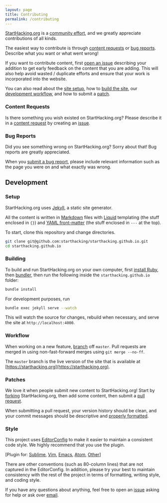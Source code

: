 ```yaml
---
layout: page
title: Contributing
permalink: /contributing
---
```


[StartHacking.org][starthacking] is a [community effort][contributors], and
we greatly appreciate contributions of all kinds.

The easiest way to contribute is through [content
requests](#content-requests) or [bug reports](#bug-reports). Describe what
you want or what went wrong!

If you want to contribute content, first [open an issue][issue] describing
your addition to get early feedback on the content that you are adding.
This will also help avoid wasted / duplicate efforts and ensure that
your work is incorporated into the website.

You can also read about the [site setup](#setup), how to [build the
site](#building), our [development workflow](#development-workflow),
and how to submit a [patch](#patches).

### Content Requests

Is there something you wish existed on StartHacking.org?
Please describe it in a [content request][issue] by creating an
[issue](issue-guide).

### Bug Reports

Did you see something wrong on StartHacking.org? Sorry about that! Bug reports
are greatly appreciated.

When you [submit a bug report][issue], please include relevant information such
as the page you were on and what exactly was wrong.

## Development

### Setup

StartHacking.org uses [Jekyll][jekyll], a static site generator.

All the content is written in [Markdown][markdown] files with [Liquid][liquid]
templating (the stuff enclosed in `{}`) and [YAML front-matter][yaml] (the
stuff enclosed in `---` at the top).

To start, clone this repository and change directories.

```bash
git clone git@github.com:starthacking/starthacking.github.io.git
cd starthacking.github.io
```

### Building

To build and run StartHacking.org on your own computer, first [install
Ruby][ruby], then [bundler][bundler], then run the following inside the
`starthacking.github.io` folder:

```bash
bundle install
```

For development purposes, run

```bash
bundle exec jekyll serve --watch
```

This will watch the source for changes, rebuild when necessary, and serve the
site at `http://localhost:4000`.

### Workflow

When working on a new feature, [branch][help-branch] off `master`. Pull
requests are merged in using non-fast-forward merges using `git merge --no-ff`.

The `master` branch is the live version of the site that is available at
[https://starthacking.org](https://starthacking.org).

### Patches

We love it when people submit new content to StartHacking.org! Start by
[forking][fork] StartHacking.org, then add some content, then submit a [pull
request][help-pr].

When submitting a pull request, your version history should be clean, and
your commit messages should be descriptive and [properly
formatted][commit-message-formatting].

### Style

This project uses [EditorConfig][editorconfig] to make it easier to maintain
a consistent code style. We highly recommend that you use the plugin.

[Plugin for: [Sublime][ec-sublime], [Vim][ec-vim], [Emacs][ec-emacs],
[Atom][ec-atom], [Other][editorconfig]]

There are other conventions (such as 80-column lines) that are not captured
in the EditorConfig. In addition, please try your best to maintain
consistency with the rest of the project in terms of formatting, writing
style, and coding style.

If you have any questions about anything, feel free to open an [issue][issue]
asking for help or ask over [email][email].

[issue]: https://github.com/starthacking/starthacking.github.io/issues
[fork]: https://github.com/starthacking/starthacking.github.io/fork
[editorconfig]: http://editorconfig.org/
[commit-message-formatting]: http://tbaggery.com/2008/04/19/a-note-about-git-commit-messages.html
[email]: mailto:team@hackmit.org
[jekyll]: http://jekyllrb.com/
[ruby]: https://www.ruby-lang.org/en/documentation/installation/
[bundler]: http://bundler.io/
[contributors]: README.md#contributors
[starthacking]: http://starthacking.org
[issue-guide]: https://guides.github.com/features/issues/
[markdown]: https://guides.github.com/features/mastering-markdown/
[liquid]: https://shopify.github.io/liquid/basics/introduction/
[yaml]: https://jekyllrb.com/docs/frontmatter/
[help-pr]: https://help.github.com/articles/using-pull-requests/
[help-branch]: https://git-scm.com/book/en/v2/Git-Branching-Branches-in-a-Nutshell
[ec-sublime]: https://github.com/sindresorhus/editorconfig-sublime#readme
[ec-vim]: https://github.com/editorconfig/editorconfig-vim#readme
[ec-emacs]: https://github.com/editorconfig/editorconfig-emacs#readme
[ec-atom]: https://github.com/sindresorhus/atom-editorconfig#readme

<!--
A good chunk of this guide came from Dotbot's contributing guide:
https://github.com/anishathalye/dotbot/blob/master/CONTRIBUTING.md
-->

